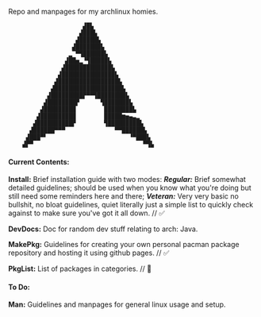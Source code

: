 Repo and manpages for my archlinux homies.

                         
                         ▟█▙
                        ▟███▙
                       ▟█████▙
                      ▟███████▙
                     ▂▔▀▜██████▙
                    ▟██▅▂▝▜█████▙
                   ▟█████████████▙
                  ▟███████████████▙
                 ▟█████████████████▙
                ▟███████████████████▙
               ▟█████████▛▀▀▜████████▙
              ▟████████▛      ▜███████▙
             ▟█████████        ████████▙
            ▟██████████        █████▆▅▄▃▂
           ▟██████████▛        ▜█████████▙
          ▟██████▀▀▀              ▀▀██████▙
         ▟███▀▘                       ▝▀███▙
        ▟▛▀                               ▀▜▙

#### Current Contents:

**Install:** Brief installation guide with two modes: ***Regular:*** Brief somewhat detailed guidelines; should be used when you know what you're doing but still need some reminders here and there; ***Veteran:*** Very very basic no bullshit, no bloat guidelines, quiet literally just a simple list to quickly check against to make sure you've got it all down. // ✅

**DevDocs:** Doc for random dev stuff relating to arch: Java.

**MakePkg:** Guidelines for creating your own personal pacman package repository and hosting it using github pages. // ✅

**PkgList:** List of packages in categories. // 🚧

#### To Do:

**Man:** Guidelines and manpages for general linux usage and setup.

